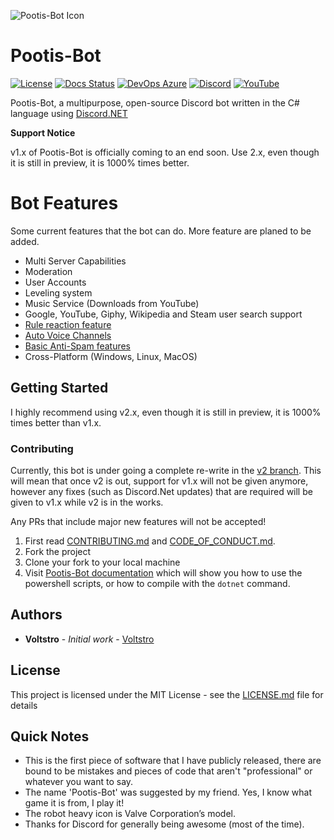 ![Pootis-Bot Icon](icon.jpg)

# Pootis-Bot

[![License](https://img.shields.io/github/license/voltstro/Pootis-Bot.svg?style=flat-square)](https://github.com/Voltstro/Pootis-Bot/blob/master/LICENSE.md)
[![Docs Status](https://img.shields.io/website?down_color=red&down_message=Offline&label=Docs&style=flat-square&up_color=blue&up_message=Online&url=https%3A%2F%2Fpootis-bot.voltstro.dev)](https://pootis-bot.voltstro.dev)
[![DevOps Azure](https://img.shields.io/azure-devops/build/Voltstro/f4979e7e-719b-4d5b-8d84-25004a75702b/3?style=flat-square&logo=azure-pipelines)](https://dev.azure.com/Voltstro/Pootis-Bot)
[![Discord](https://img.shields.io/badge/Discord-Voltstro-7289da.svg?style=flat-square&logo=discord)](https://discord.voltstro.dev) 
[![YouTube](https://img.shields.io/badge/Youtube-Voltstro-red.svg?style=flat-square&logo=youtube)](https://www.youtube.com/Voltstro)

Pootis-Bot, a multipurpose, open-source Discord bot written in the C# language using [Discord.NET](hhttps://github.com/discord-net/Discord.Net)

**Support Notice**

v1.x of Pootis-Bot is officially coming to an end soon. Use 2.x, even though it is still in preview, it is 1000% times better.

# Bot Features

Some current features that the bot can do. More feature are planed to be added.

- Multi Server Capabilities
- Moderation
- User Accounts
- Leveling system
- Music Service (Downloads from YouTube)
- Google, YouTube, Giphy, Wikipedia and Steam user search support
- [Rule reaction feature](https://pootis-bot.voltstro.dev/server-setup/rulereaction/)
- [Auto Voice Channels](https://pootis-bot.voltstro.dev/server-setup/auto-vc/)
- [Basic Anti-Spam features](https://pootis-bot.voltstro.dev/server-setup/anti-spam/)
- Cross-Platform (Windows, Linux, MacOS)

## Getting Started

I highly recommend using v2.x, even though it is still in preview, it is 1000% times better than v1.x.

### Contributing

Currently, this bot is under going a complete re-write in the [v2 branch](https://github.com/Voltstro/Pootis-Bot/tree/v2). This will mean that once v2 is out, support for v1.x will not be given anymore, however any fixes (such as Discord.Net updates) that are required will be given to v1.x while v2 is in the works.

Any PRs that include major new features will not be accepted!

1. First read [CONTRIBUTING.md](/CONTRIBUTING.md) and [CODE_OF_CONDUCT.md](/CODE_OF_CONDUCT.md).
2. Fork the project
3. Clone your fork to your local machine
4. Visit [Pootis-Bot documentation](https://pootis-bot.voltstro.dev/dev/building/) which will show you how to use the powershell scripts, or how to compile with the `dotnet` command.

## Authors

- **Voltstro** - *Initial work* - [Voltstro](https://github.com/Voltstro)

## License

This project is licensed under the MIT License - see the [LICENSE.md](https://github.com/Voltstro/Pootis-Bot/blob/v1.x/LICENSE.md) file for details

## Quick Notes

- This is the first piece of software that I have publicly released, there are bound to be mistakes and pieces of code that aren't "professional" or whatever you want to say.
- The name 'Pootis-Bot' was suggested by my friend. Yes, I know what game it is from, I play it!
- The robot heavy icon is Valve Corporation’s model.
- Thanks for Discord for generally being awesome (most of the time).
